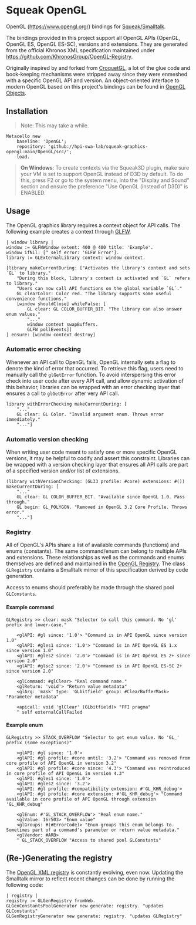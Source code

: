# Squeak OpenGL
OpenGL (https://www.opengl.org/) bindings for [Squeak/Smalltalk].

The bindings provided in this project support all OpenGL APIs (OpenGL, OpenGL ES, OpenGL ES-SC), versions and extensions. They are generated from the official Khronos XML specification maintained under https://github.com/KhronosGroup/OpenGL-Registry.

Originally inspired by and forked from [CroquetGL], a lot of the glue code and book-keeping mechanisms were stripped away since they were enmeshed with a specific OpenGL API and version. An object-oriented interface to modern OpenGL based on this project's bindings can be found in [OpenGL Objects][OpenGLObjects].

## Installation
> Note: This may take a while.

```smalltalk
Metacello new
	baseline: 'OpenGL';
	repository: 'github://hpi-swa-lab/squeak-graphics-opengl:main/OpenGL/src/';
	load.
```

> **On Windows**: To create contexts via the Squeak3D plugin, make sure your VM is set to support OpenGL instead of D3D by default. To do this, press F2 or go to the system menu, into the "Display and Sound" section and ensure the preference "Use OpenGL (instead of D3D)" is ENABLED.

## Usage
The OpenGL graphics library requires a context object for API calls. The following example creates a context through [GLFW].

```smalltalk
| window library |
window := GLFWWindow extent: 400 @ 400 title: 'Example'.
window ifNil: [^ self error: 'GLFW Error'].
library := GLExternalLibrary context: window context.

[library makeCurrentDuring: ["Activates the library's context and sets `GL` to library."
	"During this block, library's context is activated and `GL` refers to library."
	"Users can now call API functions on the global variable `GL`."
	GL clearColor: Color red. "The library supports some useful convenience functions."
	[window shouldClose] whileFalse: [
		GL clear: GL COLOR_BUFFER_BIT. "The library can also answer enum values."
		"..."
		window context swapBuffers.
		GLFW pollEvents]]
] ensure: [window context destroy]
```

### Automatic error checking
Whenever an API call to OpenGL fails, OpenGL internally sets a flag to denote the kind of error that occurred. To retrieve this flag, users need to manually call the `glGetError` function. To avoid interspersing this error check into user code after every API call, and allow dynamic activation of this behavior, libraries can be wrapped with an error checking layer that ensures a call to `glGetError` after very API call.

```smalltalk
library withErrorChecking makeCurrentDuring: [
	"..."
	GL clear: GL Color. "Invalid argument enum. Throws error immediately."
	"..."]
```

### Automatic version checking
When writing user code meant to satisfy one or more specific OpenGL versions, it may be helpful to codify and assert this constraint. Libraries can be wrapped with a version checking layer that ensures all API calls are part of a specified version and/or list of extensions.

```smalltalk
(library withVersionChecking: (GL33 profile: #core) extensions: #()) makeCurrentDuring: [
	"..."
	GL clear: GL COLOR_BUFFER_BIT. "Available since OpenGL 1.0. Pass through."
	GL begin: GL_POLYGON. "Removed in OpenGL 3.2 Core Profile. Throws error."
	"..."]
```

### Registry
All of OpenGL's APIs share a list of available commands (functions) and enums (constants). The same command/enum can belong to multiple APIs and extensions. These relationships as well as the commands and enums themselves are defined and maintained in the [OpenGL Registry]. The class `GLRegistry` contains a Smalltalk mirror of this specification derived by code generation.

Access to enums should preferably be made through the shared pool `GLConstants`.

#### Example command
```smalltalk
GLRegistry >> clear: mask "Selector to call this command. No 'gl' prefix and lower-case."

	<glAPI: #gl since: '1.0'> "Command is in API OpenGL since version 1.0"
	<glAPI: #gles1 since: '1.0'> "Command is in API OpenGL ES 1.x since version 1.0"
	<glAPI: #gles2 since: '2.0'> "Command is in API OpenGL ES 2+ since version 2.0"
	<glAPI: #glsc2 since: '2.0'> "Command is in API OpenGL ES-SC 2+ since version 2.0"
	
	<glCommand: #glClear> "Real command name."
	<glReturn: 'void'> "Return value metadata"
	<glArg: 'mask' type: 'GLbitfield' group: #ClearBufferMask> "Parameter metadata"
	
	<apicall: void 'glClear' (GLbitfield)> "FFI pragma"
	^ self externalCallFailed
```

#### Example enum
```smalltalk
GLRegistry >> STACK_OVERFLOW "Selector to get enum value. No 'GL_' prefix (some exceptions)"

	<glAPI: #gl since: '1.0'>
	<glAPI: #gl profile: #core until: '3.2'> "Command was removed from core profile of API OpenGL in version 3.2"
	<glAPI: #gl profile: #core since: '4.3'> "Command was reintroduced in core profile of API OpenGL in version 4.3"
	<glAPI: #gles1 since: '1.0'>
	<glAPI: #gles2 since: '3.2'>
	<glAPI: #gl profile: #compatibility extension: #'GL_KHR_debug'>
	<glAPI: #gl profile: #core extension: #'GL_KHR_debug'> "Command available in core profile of API OpenGL through extension 'GL_KHR_debug"
	
	<glEnum: #'GL_STACK_OVERFLOW'> "Real enum name."
	<glValue: 16r503> "Enum value"
	<glGroups: #(#ErrorCode)> "Enum groups this enum belongs to. Sometimes part of a command's parameter or return value metadata."
	<glVendor: #ARB>
	^ GL_STACK_OVERFLOW "Access to shared pool GLConstants"
```

## (Re-)Generating the registry
The [OpenGL XML registry][OpenGL Registry] is constantly evolving, even now. Updating the Smalltalk mirror to reflect recent changes can be done by running the following code:

```smalltalk
| registry |
registry := GLGenRegistry fromWeb.
GLGenConstantsPoolGenerator new generate: registry. "updates GLConstants"
GLGenRegistryGenerator new generate: registry. "updates GLRegistry"
```

<!-- references -->
[Squeak/Smalltalk]: https://squeak.org
[CroquetGL]: http://www.squeaksource.com/CroquetGL.html
[OpenGLObjects]: ../OpenGLObjects
[GLFW]: ../GLFW
[OpenGL Registry]: https://github.com/KhronosGroup/OpenGL-Registry